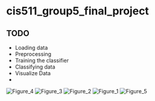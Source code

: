 # cis511_group5_final_project
## TODO
- Loading data
- Preprocessing
- Training the classifier
- Classifying data
- Visualize Data
- 
![Figure_4](https://github.com/smebellis/cis511_group5_final_project/assets/35114616/78c15365-227b-4934-b21a-441956ec660c)
![Figure_3](https://github.com/smebellis/cis511_group5_final_project/assets/35114616/0b0d5f02-505a-43e4-9f02-826528772082)
![Figure_2](https://github.com/smebellis/cis511_group5_final_project/assets/35114616/3b897e98-3aae-4697-a4a6-4eda45713a9a)
![Figure_1](https://github.com/smebellis/cis511_group5_final_project/assets/35114616/4a176a53-3e2f-4ec6-8a8e-a2ab7683c479)
![Figure_5](https://github.com/smebellis/cis511_group5_final_project/assets/35114616/36d2dc5f-7431-46ac-a55a-b30ca8524df4)
